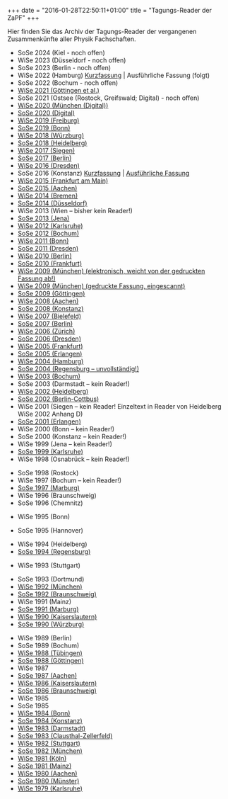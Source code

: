 +++
date = "2016-01-28T22:50:11+01:00"
title = "Tagungs-Reader der ZaPF"
+++

Hier finden Sie das Archiv der Tagungs-Reader der vergangenen Zusammenkünfte aller Physik Fachschaften.

- SoSe 2024 (Kiel - noch offen)
- WiSe 2023 (Düsseldorf - noch offen)
- SoSe 2023 (Berlin - noch offen)
- WiSe 2022 (Hamburg) [Kurzfassung](/reader/2022_WiSe_Hamburg_Kurz.pdf) | Ausführliche Fassung (folgt)
- SoSe 2022 (Bochum - noch offen)
- [WiSe 2021 (Göttingen et al.)](/reader/2021-WiSe_Goettingen_et_al.pdf)
- SoSe 2021 (Ostsee (Rostock, Greifswald; Digital) - noch offen)
- [WiSe 2020 (München (Digital))](/reader/2020_WiSe_Garching.pdf)
- [SoSe 2020 (Digital)](/reader/2020_SoSe_Digital.pdf)
- [WiSe 2019 (Freiburg)](/reader/2019_WiSe_Freiburg.pdf)
- [SoSe 2019 (Bonn)](/reader/2019_SoSe_Bonn.pdf)
- [WiSe 2018 (Würzburg)](/reader/2018_WiSe_Wuerzburg.pdf)
- [SoSe 2018 (Heidelberg)](/reader/2018_SoSe_Heidelberg.pdf)
- [WiSe 2017 (Siegen)](/reader/2017_WiSe_Siegen.pdf)
- [SoSe 2017 (Berlin)](/reader/2017_SoSe_Berlin.pdf)
- [WiSe 2016 (Dresden)](/reader/2016_WiSe_Dresden_lang.pdf)
- SoSe 2016 (Konstanz) [Kurzfassung](/reader/2016_SoSe_Konstanz_kurz.pdf) | [Ausführliche Fassung](/reader/2016_SoSe_Konstanz_lang.pdf)
- [WiSe 2015 (Frankfurt am Main)](/reader/Reader_ZaPF_WiSe15_Frankfurt.pdf)
- [SoSe 2015 (Aachen)](/reader/Reader_SoSe15_Aachen.pdf)
- [WiSe 2014 (Bremen)](/reader/2014_WiSe_Bremen.pdf)
- [SoSe 2014 (Düsseldorf)](/reader/2014-SoSe_Duesseldorf.pdf)
- WiSe 2013 (Wien – bisher kein Reader!)
- [SoSe 2013 (Jena)](/reader/2013-so-ZaPFReaderSoSe2013Jena.pdf)
- [WiSe 2012 (Karlsruhe)](/reader/2012_WiSe_Karlsruhe.pdf)
- [SoSe 2012 (Bochum)](/reader/2012_SoSe_Bochum.pdf)
- [WiSe 2011 (Bonn)](/reader/2011_WiSe_Bonn.pdf)
- [SoSe 2011 (Dresden)](/reader/2011_SoSe_Dresden.pdf)
- [WiSe 2010 (Berlin)](/reader/2010_WiSe_Berlin.pdf)
- [SoSe 2010 (Frankfurt)](/reader/2010_SoSe_Frankfurt_II.pdf)
- [WiSe 2009 (München) (elektronisch, weicht von der gedruckten Fassung ab!)](/reader/2009_WiSe_Munchen.pdf)
- [WiSe 2009 (München) (gedruckte Fassung, eingescannt)](/reader/2009_WiSe_Munchen_gescannt_low.pdf)
- [SoSe 2009 (Göttingen)](/reader/2009_SoSe_Gottingen.pdf)
- [WiSe 2008 (Aachen)](/reader/2008_WiSe_Aachen.pdf)
- [SoSe 2008 (Konstanz)](/reader/2008_SoSe_Konstanz.pdf)
- [WiSe 2007 (Bielefeld)](/reader/2007_WiSe_Bielefeld.pdf)
- [SoSe 2007 (Berlin)](/reader/2007-so-Sommer_ZaPF07_READER_web.pdf)
- [WiSe 2006 (Zürich)](/reader/2006-wi-reader_zh06.pdf)
- [SoSe 2006 (Dresden)](/reader/2006-so-reader_dd06.pdf)
- [WiSe 2005 (Frankfurt)](/reader/2005-wi-reader_ff05.pdf)
- [SoSe 2005 (Erlangen)](/reader/2005-so-reader_er05.pdf)
- [WiSe 2004 (Hamburg)](/reader/2004-wi-reader_hh04.pdf)
- [SoSe 2004 (Regensburg – unvollständig!)](/reader/2004-so-regensburg.pdf)
- [WiSe 2003 (Bochum)](/reader/2003-ws-reader_bo03.pdf)
- SoSe 2003 (Darmstadt – kein Reader!)
- [WiSe 2002 (Heidelberg)](/reader/2002-wi-reader_hb02.pdf)
- [SoSe 2002 (Berlin-Cottbus)](/reader/2002-so-reader_becojo02.pdf)
- WiSe 2001 (Siegen – kein Reader! Einzeltext in Reader von Heidelberg WiSe 2002 Anhang D)
- [SoSe 2001 (Erlangen)](/reader/2001-so-reader_er01.pdf)
- WiSe 2000 (Bonn – kein Reader!)
- SoSe 2000 (Konstanz – kein Reader!)
- WiSe 1999 (Jena – kein Reader!)
- [SoSe 1999 (Karlsruhe)](/reader/1999-ss-reader_ka99.pdf)
- WiSe 1998 (Osnabrück – kein Reader!)
<!-- - [SoSe 1998 (Rostock)](/reader/1998-so-reader_ro98.pdf), Link  kaputt, deswegen entfernt. AK Wikipflege WiSe23 -->
- SoSe 1998 (Rostock)
- WiSe 1997 (Bochum – kein Reader!)
- [SoSe 1997 (Marburg)](/reader/1997-so-reader_ma97.pdf)
- WiSe 1996 (Braunschweig)
- SoSe 1996 (Chemnitz)
<!-- - [WiSe 1995 (Bonn)](/reader/1995-wi-reader_bn95.pdf), Link  kaputt, deswegen entfernt. AK Wikipflege WiSe23 -->
- WiSe 1995 (Bonn)
<!-- - [SoSe 1995 (Hannover)](/reader/1995-so-reader_ha95.pdf), Link  kaputt, deswegen entfernt. AK Wikipflege WiSe23 -->
- SoSe 1995 (Hannover)
<!-- - [WiSe 1994 (Heidelberg)](/reader/1994-wi-reader_hb94.pdf), Link  kaputt, deswegen entfernt. AK Wikipflege WiSe23 -->
- WiSe 1994 (Heidelberg)
- [SoSe 1994 (Regensburg)](/reader/1994-so-reader_re94.pdf)
<!-- - [WiSe 1993 (Stuttgart)](/reader/1993-wi-reader_st93.pdf) , Link  kaputt, deswegen entfernt. AK Wikipflege WiSe23 -->
- WiSe 1993 (Stuttgart)
<!-- - [SoSe 1993 (Dortmund)](/reader/1993-so-reader_do93.pdf), Link  kaputt, deswegen entfernt. AK Wikipflege WiSe23 -->
- SoSe 1993 (Dortmund)
- [WiSe 1992 (München)](/reader/1992-wi-reader_mu92.pdf)
- [SoSe 1992 (Braunschweig)](/reader/1992-so-reader_bw92.pdf)
- WiSe 1991 (Mainz)
- [SoSe 1991 (Marburg)](/reader/1991-so-reader_ma91.pdf)
- [WiSe 1990 (Kaiserslautern)](/reader/1990-ws-kaiserslautern-reader.pdf)
- [SoSe 1990 (Würzburg)](/reader/1990-so-wuerzburg.pdf)
<!-- [WiSe 1989 (Berlin)](/reader/1989-wi-berlin.pdf), Link  kaputt, deswegen entfernt. AK Wikipflege WiSe23 -->
- WiSe 1989 (Berlin)
- SoSe 1989 (Bochum)
- [WiSe 1988 (Tübingen)](/reader/1988-ws-tuebingen.pdf)
- [SoSe 1988 (Göttingen)](/reader/1988-so-goettingen.pdf)
- WiSe 1987
- [SoSe 1987 (Aachen)](/reader/1987-ss-reader_aa87.pdf)
- [WiSe 1986 (Kaiserslautern)](/reader/1986-wi-Kaiserslautern_Wi86.pdf)
- [SoSe 1986 (Braunschweig)](/reader/1986_so-Braunschweig_So86.pdf)
- WiSe 1985
- SoSe 1985
- [WiSe 1984 (Bonn)](/reader/1984_wsBonn_Wi84.pdf)
- [SoSe 1984 (Konstanz)](/reader/1984-so-Konstanz_So84.pdf)
- [WiSe 1983 (Darmstadt)](/reader/1983-ws-Darmstadt_Wi83.pdf)
- [SoSe 1983 (Clausthal-Zellerfeld)](/reader/1983-so-Clausthal-Zellerfeld_So83.pdf)
- [WiSe 1982 (Stuttgart)](/reader/1982-wi-Stuttgart_Wi82.pdf)
- [SoSe 1982 (München)](/reader/1982-so-Muenchen_So82.pdf)
- [WiSe 1981 (Köln)](/reader/1981-wi-Koeln_Wi81.pdf)
- [SoSe 1981 (Mainz)](/reader/1981-so-Mainz_So81.pdf)
- [WiSe 1980 (Aachen)](/reader/1980_ws_Aachen_Nov80_komplett.pdf)
- [SoSe 1980 (Münster)](/reader/1980-so-Muenster_So80.pdf)
- [WiSe 1979 (Karlsruhe)](/reader/1979-wi-Karlsruhe_Wi79.pdf)
